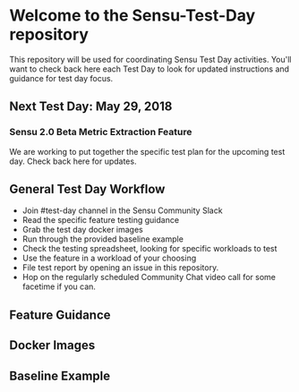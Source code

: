 # Welcome to the Sensu-Test-Day repository
This repository will be used for coordinating Sensu Test Day activities. You'll want to check back here each Test Day to look for updated instructions and guidance for test day focus. 

## Next Test Day: May 29, 2018
### Sensu 2.0 Beta Metric Extraction Feature

We are working to put together the specific test plan for the upcoming test day. 
Check back here for updates. 

## General Test Day Workflow

* Join #test-day channel in the Sensu Community Slack 
* Read the specific feature testing guidance
* Grab the test day docker images
* Run through the provided baseline example
* Check the testing spreadsheet, looking for specific workloads to test
* Use the feature in a workload of your choosing
* File test report by opening an issue in this repository.
* Hop on the regularly scheduled Community Chat video call for some facetime if you can.

## Feature Guidance

## Docker Images

## Baseline Example

